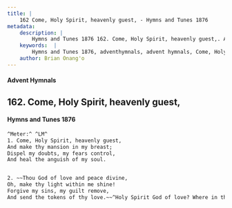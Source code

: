 ```yaml
---
title: |
    162 Come, Holy Spirit, heavenly guest, - Hymns and Tunes 1876
metadata:
    description: |
        Hymns and Tunes 1876 162. Come, Holy Spirit, heavenly guest,. And make thy mansion in my breast; Dispel my doubts, my fears control, And heal the anguish of my soul. 
    keywords:  |
        Hymns and Tunes 1876, adventhymnals, advent hymnals, Come, Holy Spirit, heavenly guest,, And make thy mansion in my breast;, 
    author: Brian Onang'o
---
```


#### Advent Hymnals
## 162. Come, Holy Spirit, heavenly guest,
####  Hymns and Tunes 1876

```txt
^Meter:^ ^LM^
1. Come, Holy Spirit, heavenly guest,
And make thy mansion in my breast;
Dispel my doubts, my fears control,
And heal the anguish of my soul.


2. ~~Thou God of love and peace divine,
Oh, make thy light within me shine!
Forgive my sins, my guilt remove,
And send the tokens of thy love.~~^Holy Spirit God of love? Where in the scriptures?^
```